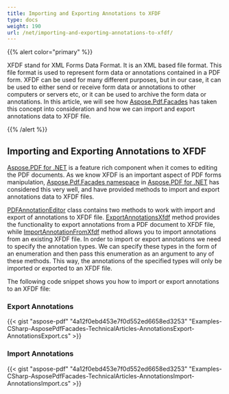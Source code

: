```yaml
---
title: Importing and Exporting Annotations to XFDF
type: docs
weight: 190
url: /net/importing-and-exporting-annotations-to-xfdf/
---
```


{{% alert color="primary" %}} 

XFDF stand for XML Forms Data Format. It is an XML based file format. This file format is used to represent form data or annotations contained in a PDF form. XFDF can be used for many different purposes, but in our case, it can be used to either send or receive form data or annotations to other computers or servers etc, or it can be used to archive the form data or annotations. In this article, we will see how [Aspose.Pdf.Facades](https://docs-qa.aspose.com/display/pdftemp/Aspose.Pdf.Facades+namespace) has taken this concept into consideration and how we can import and export annotations data to XFDF file.

{{% /alert %}} 
## **Importing and Exporting Annotations to XFDF**
[Aspose.PDF for .NET](/pdf/net/home-html/) is a feature rich component when it comes to editing the PDF documents. As we know XFDF is an important aspect of PDF forms manipulation, [Aspose.Pdf.Facades namespace](https://docs-qa.aspose.com/display/pdftemp/Aspose.Pdf.Facades+namespace) in [Aspose.PDF for .NET](/pdf/net/home-html/) has considered this very well, and have provided methods to import and export annotations data to XFDF files.

[PDFAnnotationEditor](http://www.aspose.com/api/net/pdf/aspose.pdf.facades/pdfannotationeditor) class contains two methods to work with import and export of annotations to XFDF file. [ExportAnnotationsXfdf](http://www.aspose.com/api/net/pdf/aspose.pdf.facades/pdfannotationeditor/methods/exportannotationsxfdf/index) method provides the functionality to export annotations from a PDF document to XFDF file, while [ImportAnnotationFromXfdf](http://www.aspose.com/api/net/pdf/aspose.pdf.facades/pdfannotationeditor/methods/importannotationfromxfdf/index) method allows you to import annotations from an existing XFDF file. In order to import or export annotations we need to specify the annotation types. We can specify these types in the form of an enumeration and then pass this enumeration as an argument to any of these methods. This way, the annotations of the specified types will only be imported or exported to an XFDF file.

The following code snippet shows you how to import or export annotations to an XFDF file:
### **Export Annotations**


{{< gist "aspose-pdf" "4a12f0ebd453e7f0d552ed6658ed3253" "Examples-CSharp-AsposePdfFacades-TechnicalArticles-AnnotationsExport-AnnotationsExport.cs" >}}
### **Import Annotations**


{{< gist "aspose-pdf" "4a12f0ebd453e7f0d552ed6658ed3253" "Examples-CSharp-AsposePdfFacades-TechnicalArticles-AnnotationsImport-AnnotationsImport.cs" >}}

